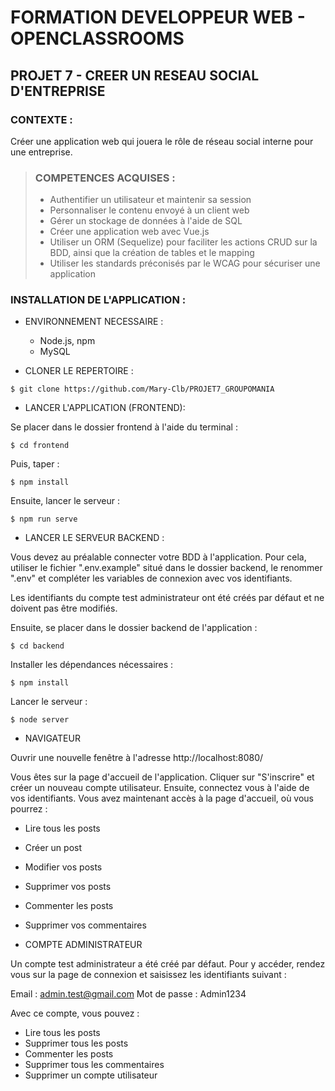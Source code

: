 # FORMATION DEVELOPPEUR WEB - OPENCLASSROOMS
## PROJET 7 - CREER UN RESEAU SOCIAL D'ENTREPRISE
### CONTEXTE :
Créer une application web qui jouera le rôle de réseau social interne pour une entreprise. 

> ### COMPETENCES ACQUISES : 
> - Authentifier un utilisateur et maintenir sa session
> - Personnaliser le contenu envoyé à un client web
> - Gérer un stockage de données à l'aide de SQL
> - Créer une application web avec Vue.js
> - Utiliser un ORM (Sequelize) pour faciliter les actions CRUD sur la BDD, ainsi que la création de tables et le mapping
> - Utiliser les standards préconisés par le WCAG pour sécuriser une application

### INSTALLATION DE L'APPLICATION :

* ENVIRONNEMENT NECESSAIRE :
    * Node.js, npm
    * MySQL

* CLONER LE REPERTOIRE :

```
$ git clone https://github.com/Mary-Clb/PROJET7_GROUPOMANIA
```

* LANCER L'APPLICATION (FRONTEND):

Se placer dans le dossier frontend à l'aide du terminal :

```
$ cd frontend
```

Puis, taper :

```
$ npm install
```

Ensuite, lancer le serveur :

```
$ npm run serve
```


* LANCER LE SERVEUR BACKEND :

Vous devez au préalable connecter votre BDD à l'application.
Pour cela, utiliser le fichier ".env.example" situé dans le dossier backend, le renommer ".env" et compléter les variables de connexion avec vos identifiants. 

Les identifiants du compte test administrateur ont été créés par défaut et ne doivent pas être modifiés.



Ensuite, se placer dans le dossier backend de l'application :

```
$ cd backend
```

Installer les dépendances nécessaires :

```
$ npm install
```

Lancer le serveur :

```
$ node server
```

* NAVIGATEUR

Ouvrir une nouvelle fenêtre à l'adresse  http://localhost:8080/

Vous êtes sur la page d'accueil de l'application. Cliquer sur "S'inscrire" et créer un nouveau compte utilisateur.
Ensuite, connectez vous à l'aide de vos identifiants. Vous avez maintenant accès à la page d'accueil, où vous pourrez :

* Lire tous les posts
* Créer un post
* Modifier vos posts
* Supprimer vos posts
* Commenter les posts
* Supprimer vos commentaires



* COMPTE ADMINISTRATEUR

Un compte test administrateur a été créé par défaut. Pour y accéder, rendez vous sur la page de connexion et saisissez les identifiants suivant :

Email : admin.test@gmail.com
Mot de passe : Admin1234

Avec ce compte, vous pouvez :

* Lire tous les posts
* Supprimer tous les posts
* Commenter les posts
* Supprimer tous les commentaires
* Supprimer un compte utilisateur





